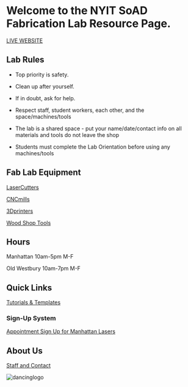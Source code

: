 # Welcome to the NYIT SoAD Fabrication Lab Resource Page. 

[LIVE WEBSITE](https://digitalfabricationlab-nyit-soad.github.io/resources/)  
  
## Lab Rules 
  
  * Top priority is safety. 
  
  * Clean up after yourself. 
  
  * If in doubt, ask for help.
  
  * Respect staff, student workers, each other, and the space/machines/tools 
  
  * The lab is a shared space - put your name/date/contact info on all materials and tools do not leave the shop 
  
  * Students must complete the Lab Orientation before using any machines/tools 

## Fab Lab Equipment 

[LaserCutters](LaserCutters/README.md)

[CNCmills](CNCmills/README.md)

[3Dprinters](3Dprinters/README.md)

[Wood Shop Tools](ShopTools/README.md)

## Hours 

Manhattan 10am-5pm M-F 

Old Westbury 10am-7pm M-F 

## Quick Links 

[Tutorials & Templates](/Tutorials&Templates/README.md)

### Sign-Up System

[Appointment Sign Up for Manhattan Lasers](https://outlook.office365.com/owa/calendar/booking-LaserCuttingNYITManhattan@nyinstituteoftechnology.onmicrosoft.com/bookings/)

## About Us

[Staff and Contact](https://www.nyit.edu/architecture/fabrication_labs)

![dancinglogo](https://github.com/DigitalFabricationLab-NYIT-SoAD/resources/assets/148252301/be4e5a50-a9a7-4056-97b1-b1c2e7531dc2)



